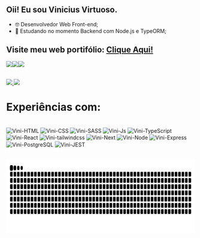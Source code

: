 ## Oii! Eu sou Vinicius Virtuoso.



- 🤓 Desenvolvedor Web Front-end;
- 🌱 Estudando no momento Backend com Node.js e TypeORM;

## Visite meu web portifólio: [Clique Aqui!](https://viniciusvirtuoso.vercel.app)


<div style="display: flex">
      <a href="https://www.linkedin.com/in/vinicius-virtuoso-110107196">
        <img height="25em" src="https://img.shields.io/badge/LinkedIn-0077B5?style=for-the-badge&logo=linkedin&logoColor=white"/>
      </a>
      <a href="https://discord.gg/dYW5MdR6EY">
        <img height="25em" src="https://img.shields.io/badge/Discord-7289DA?style=for-the-badge&logo=discord&logoColor=white"/>
      </a>
      <a href="viniciusvirtuoso1902@gmail.com">
        <img height="25em" src="https://img.shields.io/badge/Gmail-D14836?style=for-the-badge&logo=gmail&logoColor=white"/>
      </a>
</div>

 ##



    

<div style="display:flex">
  <a href="https://github.com/vinicius-virtuoso">
  <img src="https://github-readme-stats.vercel.app/api?username=vinicius-virtuoso&show_icons=true&theme=shades-of-purple&include_all_commits=true&count_private=true"/>
  <img src="https://github-readme-stats.vercel.app/api/top-langs/?username=vinicius-virtuoso&layout=compact&langs_count=7&theme=shades-of-purple"/>
    </a>
</div>
 
 # Experiências com:
 <div style="display: inline_block"><br>
  <img align="center" title="HTML5" alt="Vini-HTML" height="50" width="60" src="https://cdn.jsdelivr.net/gh/devicons/devicon/icons/html5/html5-original.svg">
  
  <img align="center" title="CSS 3" alt="Vini-CSS" height="50" width="60" src="https://cdn.jsdelivr.net/gh/devicons/devicon/icons/css3/css3-original.svg">
      
  <img align="center" title="SASS" alt="Vini-SASS" height="50" width="60" src="https://cdn.jsdelivr.net/gh/devicons/devicon/icons/sass/sass-original.svg">
  
  <img align="center" title="JavaScript" alt="Vini-Js" height="50" width="60" src="https://cdn.jsdelivr.net/gh/devicons/devicon/icons/javascript/javascript-original.svg">
  
  <img align="center" title="TypeScript" alt="Vini-TypeScript" height="50" width="60" src="https://cdn.jsdelivr.net/gh/devicons/devicon/icons/typescript/typescript-original.svg">
  
  <img align="center" title="Ract JS" alt="Vini-React" height="50" width="60" src="https://cdn.jsdelivr.net/gh/devicons/devicon/icons/react/react-original-wordmark.svg">
      
  <img align="center" title="tailwindcss" alt="Vini-tailwindcss" height="50" width="60" src="https://cdn.jsdelivr.net/gh/devicons/devicon/icons/tailwindcss/tailwindcss-plain.svg">
  
  <img align="center" title="Next JS" alt="Vini-Next" height="50" width="60" src="https://cdn.jsdelivr.net/gh/devicons/devicon/icons/nextjs/nextjs-original.svg">
      
  <img align="center" title="Node JS" alt="Vini-Node" height="50" width="60" src="https://cdn.jsdelivr.net/gh/devicons/devicon/icons/nodejs/nodejs-original.svg">
      
  <img align="center" title="Express JS" alt="Vini-Express" height="50" width="60" src="https://cdn.jsdelivr.net/gh/devicons/devicon/icons/express/express-original.svg">
      
  <img align="center" title="PostgreSQL" alt="Vini-PostgreSQL" height="50" width="60" src="https://cdn.jsdelivr.net/gh/devicons/devicon/icons/postgresql/postgresql-original.svg">
   
  <img align="center" title="JEST" alt="Vini-JEST" height="50" width="60" src="https://cdn.jsdelivr.net/gh/devicons/devicon/icons/jest/jest-plain.svg">
      
</div>



 ##
 
<div style="display: inline_block">
   <img height="200" width="100%" src="https://github.com/vinicius-virtuoso/vinicius-virtuoso/blob/output/github-contribution-grid-snake.svg">
</div>
